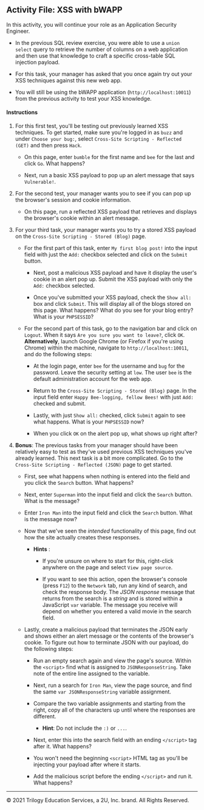 ## Activity File: XSS with bWAPP 

In this activity, you will continue your role as an Application Security Engineer.

- In the previous SQL review exercise, you were able to use a `union select` query to retrieve the number of columns on a web application and then use that knowledge to craft a specific cross-table SQL injection payload.

- For this task, your manager has asked that you once again try out your XSS techniques against this new web app.

- You will still be using the bWAPP application (`http://localhost:10011`) from the previous activity to test your XSS knowledge.


#### Instructions

1. For this first test, you'll be testing out previously learned XSS techniques. To get started, make sure you're logged in as `buzz` and under `Choose your bug:`, select `Cross-Site Scripting - Reflected (GET)` and then press `Hack`.

   - On this page, enter `bumble` for the first name and `bee` for the last and click `Go`. What happens?

   - Next, run a basic XSS payload to pop up an alert message that says `Vulnerable!`.

2. For the second test, your manager wants you to see if you can pop up the browser's session and cookie information.

   - On this page, run a reflected XSS payload that retrieves and displays the browser's cookie within an alert message.

3. For your third task, your manager wants you to try a stored XSS payload on the `Cross-Site Scripting - Stored (Blog)` page.

   - For the first part of this task, enter `My first blog post!` into the input field with just the `Add:` checkbox selected and click on the `Submit` button.

     - Next, post a malicious XSS payload and have it display the user's cookie in an alert pop up. Submit the XSS payload with only the `Add:` checkbox selected.

     - Once you've submitted your XSS payload, check the `Show all:` box and click `Submit`. This will display all of the blogs stored on this page. What happens? What do you see for your blog entry? What is your `PHPSESSID`?

   - For the second part of this task, go to the navigation bar and click on `Logout`. When it says `Are you sure you want to leave?`, click `OK`. **Alternatively**, launch Google Chrome (or Firefox if you're using Chrome) within the machine, navigate to `http://localhost:10011`, and do the following steps:

      - At the login page, enter `bee` for the username and `bug` for the password. Leave the security setting at `low`. The user `bee` is the default administration account for the web app.

      - Return to the `Cross-Site Scripting - Stored (Blog)` page. In the input field enter `Happy Bee-logging, fellow Bees!` with just `Add:` checked and submit.

      - Lastly, with just `Show all:` checked, click `Submit` again to see what happens. What is your `PHPSESSID` now?

      - When you click `OK` on the alert pop up, what shows up right after?

4. **Bonus**:  The previous tasks from your manager should have been relatively easy to test as they've used previous XSS techniques you've already learned. This next task is a bit more complicated. Go to the `Cross-Site Scripting - Reflected (JSON)` page to get started.

    - First, see what happens when nothing is entered into the field and you click the `Search` button. What happens?

    - Next, enter `Superman` into the input field and click the `Search` button. What is the message?

    - Enter `Iron Man` into the input field and click the `Search` button. What is the message now?

    - Now that we've seen the _intended_ functionality of this page, find out how the site actually creates these responses.

      - **Hints** :
      
        - If you're unsure on where to start for this, right-click anywhere on the page and select `View page source`.

        - If you want to see this action, open the browser's console (press `F12`) to the `Network` tab, run any kind of search, and check the response body. The _JSON response_ message that returns from the search is a _string_ and is stored within a JavaScript `var` variable. The message you receive will depend on whether you entered a valid movie in the search field.

    - Lastly, create a malicious payload that terminates the JSON early and shows either an alert message or the contents of the browser's cookie. To figure out how to terminate JSON with our payload, do the following steps:

      - Run an empty search again and view the page's source. Within the `<script>` find what is assigned to `JSONResponseString`. Take note of the entire line assigned to the variable.

      - Next, run a search for `Iron Man`, view the page source, and find the same `var JSONResponseString` variable assignment.

      - Compare the two variable assignments and starting from the right, copy all of the characters up until where the responses are different. 

        - **Hint**: Do not include the `:)` or `...`.

      - Next, enter this into the search field with an ending `</script>` tag after it. What happens?

      - You won't need the beginning `<script>` HTML tag as you'll be injecting your payload after where it starts.

      - Add the malicious script before the ending `</script>` and run it. What happens?
      
---

© 2021 Trilogy Education Services, a 2U, Inc. brand. All Rights Reserved.    
